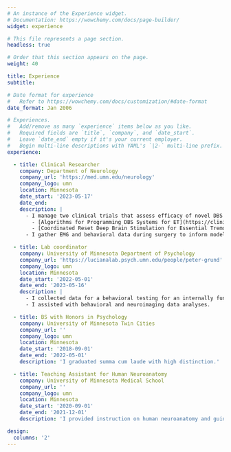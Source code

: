 ```yaml
---
# An instance of the Experience widget.
# Documentation: https://wowchemy.com/docs/page-builder/
widget: experience

# This file represents a page section.
headless: true

# Order that this section appears on the page.
weight: 40

title: Experience
subtitle:

# Date format for experience
#   Refer to https://wowchemy.com/docs/customization/#date-format
date_format: Jan 2006

# Experiences.
#   Add/remove as many `experience` items below as you like.
#   Required fields are `title`, `company`, and `date_start`.
#   Leave `date_end` empty if it's your current employer.
#   Begin multi-line descriptions with YAML's `|2-` multi-line prefix.
experience:

  - title: Clinical Researcher
    company: Department of Neurology
    company_url: 'https://med.umn.edu/neurology'
    company_logo: umn
    location: Minnesota
    date_start: '2023-05-17'
    date_end:
    description: |
      - I manage two clinical trials that assess efficacy of novel DBS treatments for essential tremor.
        - [Algorithms for Programming DBS Systems for ET](https://clinicaltrials.gov/study/NCT03984643) ([Matthew Johnson, PhD](https://cse.umn.edu/bme/matthew-d-johnson))
        - [Coordinated Reset Deep Brain Stimulation for Essential Tremor](https://clinicaltrials.gov/study/NCT05897775) ([Jing Wang, PhD](https://med.umn.edu/bio/neurology/jing-wang))
      - I gather EMG and behavioral data during surgery to inform models that could predict effective DBS settings post-placement.

  - title: Lab coordinator
    company: University of Minnesota Department of Psychology
    company_url: 'https://lucianalab.psych.umn.edu/people/peter-grund'
    company_logo: umn
    location: Minnesota
    date_start: '2022-05-01'
    date_end: '2023-05-16'
    description: |
      - I collected data for a behavioral testing for an internally funded longitudinal neurocognitive study of adult medical cannabis users.
      - I assisted with behavioral and neuroimaging data analyses. 

  - title: BS with Honors in Psychology
    company: University of Minnesota Twin Cities
    company_url: ''
    company_logo: umn
    location: Minnesota
    date_start: '2018-09-01'
    date_end: '2022-05-01'
    description: 'I graduated summa cum laude with high distinction.'

  - title: Teaching Assistant for Human Neuroanatomy
    company: University of Minnesota Medical School
    company_url: ''
    company_logo: umn
    location: Minnesota
    date_start: '2020-09-01'
    date_end: '2021-12-01'
    description: 'I provided instruction on human neuroanatomy and guided students through sheep and human cadaver dissections'

design:
  columns: '2'
---
```

